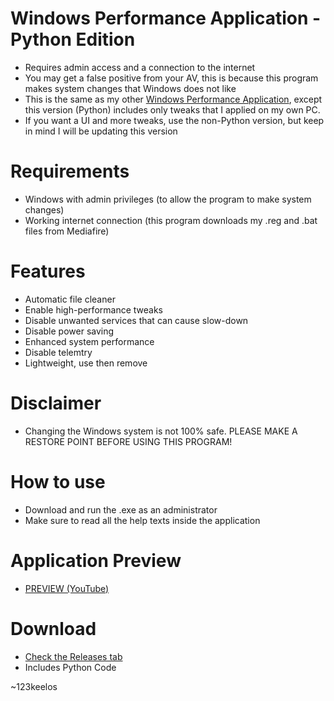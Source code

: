 # Windows Performance Application - Python Edition
- Requires admin access and a connection to the internet
- You may get a false positive from your AV, this is because this program makes system changes that Windows does not like
- This is the same as my other [Windows Performance Application](https://github.com/Mr123keelos/WindowsPerformanceApplication), except this version (Python) includes only tweaks that I applied on my own PC.
- If you want a UI and more tweaks, use the non-Python version, but keep in mind I will be updating this version

# Requirements
- Windows with admin privileges (to allow the program to make system changes)
- Working internet connection (this program downloads my .reg and .bat files from Mediafire)
  
# Features
- Automatic file cleaner
- Enable high-performance tweaks
- Disable unwanted services that can cause slow-down
- Disable power saving
- Enhanced system performance
- Disable telemtry
- Lightweight, use then remove

# Disclaimer
- Changing the Windows system is not 100% safe. PLEASE MAKE A RESTORE POINT BEFORE USING THIS PROGRAM!

# How to use
- Download and run the .exe as an administrator
- Make sure to read all the help texts inside the application

# Application Preview
- [PREVIEW (YouTube)](https://www.youtube.com/watch?v=l_ALaS2PTI4)

# Download
- [Check the Releases tab](https://github.com/Mr123keelos/Win11PerformanceApp-Python/releases)
- Includes Python Code

~123keelos

